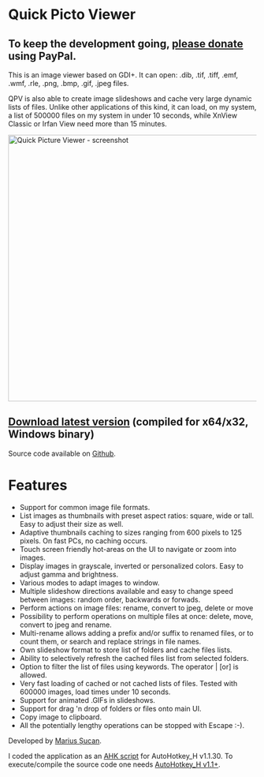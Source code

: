 <h1>Quick Picto Viewer</h1>

<h2>To keep the development going, <a href="https://www.paypal.me/MariusSucan/10">please donate</a> using PayPal.</h2>

<p>This is an image viewer based on GDI+. It can open: .dib, .tif, .tiff, .emf, .wmf, .rle, .png, .bmp, .gif, .jpeg files.</p>

<p>QPV is also able to create image slideshows and cache very large dynamic lists of files. Unlike other applications of this kind, it can load, on my system, a list of 500000 files on my system in under 10 seconds, while XnView Classic or Irfan View need more than 15 minutes.</p>

<p width="600" height="540"><img width="600" height="540" alt="Quick Picture Viewer - screenshot" src="http://marius.sucan.ro/media/files/blog/ahk-scripts/quick-picto-viewer-screenshot.jpg"></p>

<h2><a href="http://marius.sucan.ro/media/files/blog/ahk-scripts/quick-picto-viewer-compiled.zip">Download latest version</a> (compiled for x64/x32, Windows binary)</h2>

<p>Source code available on <a href="https://github.com/marius-sucan/Quick-Picto-Viewer">Github</a>.</p>

<h1>Features</h1>

<ul>
<li>Support for common image file formats.</li>
<li>List images as thumbnails with preset aspect ratios: square, wide or tall. Easy to adjust their size as well.</li>
<li>Adaptive thumbnails caching to sizes ranging from 600 pixels to 125 pixels. On fast PCs, no caching occurs.</li>
<li>Touch screen friendly hot-areas on the UI to navigate or zoom into images.</li>
<li>Display images in grayscale, inverted or personalized colors. Easy to adjust gamma and brightness.</li>
<li>Various modes to adapt images to window.</li>
<li>Multiple slideshow directions available and easy to change speed between images: random order, backwards or forwads.</li>
<li>Perform actions on image files: rename, convert to jpeg, delete or move</li>
<li>Possibility to perform operations on multiple files at once: delete, move, convert to jpeg and rename.</li>
<li>Multi-rename allows adding a prefix and/or suffix to renamed files, or to count them, or search and replace strings in file names.</li>
<li>Own slideshow format to store list of folders and cache files lists.</li>
<li>Ability to selectively refresh the cached files list from selected folders.</li>
<li>Option to filter the list of files using keywords. The operator | [or] is allowed.</li>
<li>Very fast loading of cached or not cached lists of files. Tested with 600000 images, load times under 10 seconds.</li>
<li>Support for animated .GIFs in slideshows.</li>
<li>Support for drag 'n drop of folders or files onto main UI.</li>
<li>Copy image to clipboard.</li>
<li>All the potentially lengthy operations can be stopped with Escape :-).</li>
</ul> 

<p>Developed by <a href="http://marius.sucan.ro/">Marius Șucan</a>.</p>

<p>I coded the application as an <a href="https://autohotkey.com/">AHK script</a> for AutoHotkey_H v1.1.30. To execute/compile the source code one needs <a href="https://hotkeyit.github.io/v2/">AutoHotkey_H v1.1+</a>.</p>
